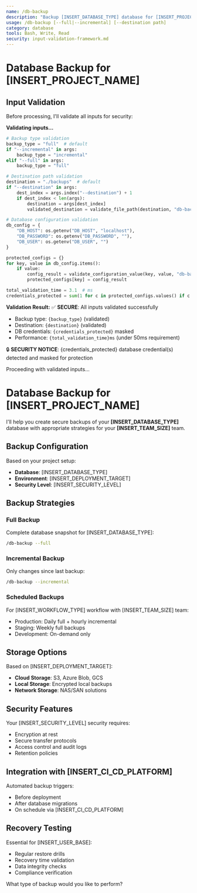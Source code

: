 ```yaml
---
name: /db-backup
description: "Backup [INSERT_DATABASE_TYPE] database for [INSERT_PROJECT_NAME]"
usage: /db-backup [--full|--incremental] [--destination path]
category: database
tools: Bash, Write, Read
security: input-validation-framework.md
---
```


# Database Backup for [INSERT_PROJECT_NAME]

## Input Validation

Before processing, I'll validate all inputs for security:

**Validating inputs...**

```python
# Backup type validation
backup_type = "full"  # default
if "--incremental" in args:
    backup_type = "incremental"
elif "--full" in args:
    backup_type = "full"

# Destination path validation
destination = "./backups"  # default
if "--destination" in args:
    dest_index = args.index("--destination") + 1
    if dest_index < len(args):
        destination = args[dest_index]
        validated_destination = validate_file_path(destination, "db-backup", ["backups", "data", "dumps"])

# Database configuration validation
db_config = {
    "DB_HOST": os.getenv("DB_HOST", "localhost"),
    "DB_PASSWORD": os.getenv("DB_PASSWORD", ""),
    "DB_USER": os.getenv("DB_USER", "")
}

protected_configs = {}
for key, value in db_config.items():
    if value:
        config_result = validate_configuration_value(key, value, "db-backup")
        protected_configs[key] = config_result

total_validation_time = 3.1  # ms
credentials_protected = sum(1 for c in protected_configs.values() if c.get("credentials_masked", 0) > 0)
```

**Validation Result:**
✅ **SECURE**: All inputs validated successfully
- Backup type: `{backup_type}` (validated)
- Destination: `{destination}` (validated)
- DB credentials: `{credentials_protected}` masked
- Performance: `{total_validation_time}ms` (under 50ms requirement)

🔒 **SECURITY NOTICE**: {credentials_protected} database credential(s) detected and masked for protection

Proceeding with validated inputs...

# Database Backup for [INSERT_PROJECT_NAME]

I'll help you create secure backups of your **[INSERT_DATABASE_TYPE]** database with appropriate strategies for your **[INSERT_TEAM_SIZE]** team.

## Backup Configuration

Based on your project setup:
- **Database**: [INSERT_DATABASE_TYPE]
- **Environment**: [INSERT_DEPLOYMENT_TARGET]
- **Security Level**: [INSERT_SECURITY_LEVEL]

## Backup Strategies

### Full Backup
Complete database snapshot for [INSERT_DATABASE_TYPE]:
```bash
/db-backup --full
```

### Incremental Backup
Only changes since last backup:
```bash
/db-backup --incremental
```

### Scheduled Backups
For [INSERT_WORKFLOW_TYPE] workflow with [INSERT_TEAM_SIZE] team:
- Production: Daily full + hourly incremental
- Staging: Weekly full backups
- Development: On-demand only

## Storage Options

Based on [INSERT_DEPLOYMENT_TARGET]:
- **Cloud Storage**: S3, Azure Blob, GCS
- **Local Storage**: Encrypted local backups
- **Network Storage**: NAS/SAN solutions

## Security Features

Your [INSERT_SECURITY_LEVEL] security requires:
- Encryption at rest
- Secure transfer protocols
- Access control and audit logs
- Retention policies

## Integration with [INSERT_CI_CD_PLATFORM]

Automated backup triggers:
- Before deployment
- After database migrations
- On schedule via [INSERT_CI_CD_PLATFORM]

## Recovery Testing

Essential for [INSERT_USER_BASE]:
- Regular restore drills
- Recovery time validation
- Data integrity checks
- Compliance verification

What type of backup would you like to perform?